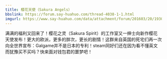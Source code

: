 ```yaml
---
title: 樱花天使（Sakura Angels）
bbslink: https://forum.say-huahuo.com/thread-4038-1-1.html
imgurl: https://www.say-huahuo.com/data/attachment/forum/201603/20/193054vs8a8u7nodasnuqs.jpg
---
```


满满的福利又回来了！樱花之灵（Sakura Spirit）的工作室又一绅士向新作樱花天使发布！更大的欧派，更多的胖次，更长的剧情！这群来自英国的死宅们再一次向全世界宣布：Galgame并不是日本的专利！steam同好们还在因为看不懂英文而犹豫买不买吗？快来面对钱包君的噩梦吧！<!--more-->
